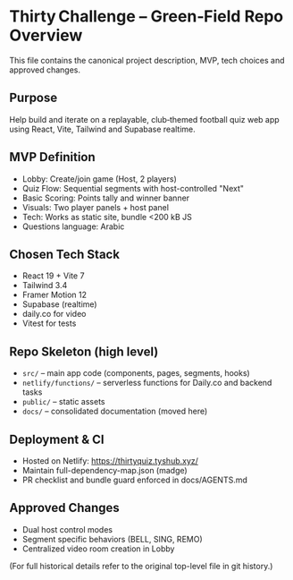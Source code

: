 # Thirty Challenge – Green‑Field Repo Overview

This file contains the canonical project description, MVP, tech choices and approved changes.

## Purpose

Help build and iterate on a replayable, club‑themed football quiz web app using React, Vite, Tailwind and Supabase realtime.

## MVP Definition

- Lobby: Create/join game (Host, 2 players)
- Quiz Flow: Sequential segments with host-controlled "Next"
- Basic Scoring: Points tally and winner banner
- Visuals: Two player panels + host panel
- Tech: Works as static site, bundle <200 kB JS
- Questions language: Arabic

## Chosen Tech Stack

- React 19 + Vite 7
- Tailwind 3.4
- Framer Motion 12
- Supabase (realtime)
- daily.co for video
- Vitest for tests

## Repo Skeleton (high level)

- `src/` – main app code (components, pages, segments, hooks)
- `netlify/functions/` – serverless functions for Daily.co and backend tasks
- `public/` – static assets
- `docs/` – consolidated documentation (moved here)

## Deployment & CI

- Hosted on Netlify: <https://thirtyquiz.tyshub.xyz/>
- Maintain full-dependency-map.json (madge)
- PR checklist and bundle guard enforced in docs/AGENTS.md

## Approved Changes

- Dual host control modes
- Segment specific behaviors (BELL, SING, REMO)
- Centralized video room creation in Lobby

(For full historical details refer to the original top-level file in git history.)
